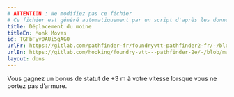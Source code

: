 ```yaml
---
# ATTENTION : Ne modifiez pas ce fichier
# Ce fichier est généré automatiquement par un script d'après les données du module Foundry VTT officiel et de sa traduction
title: Déplacement du moine
titleEn: Monk Moves
id: TGFbFyv0AUi5gAGO
urlFr: https://gitlab.com/pathfinder-fr/foundryvtt-pathfinder2-fr/-/blob/master/data/feats/TGFbFyv0AUi5gAGO.htm
urlEn: https://gitlab.com/hooking/foundry-vtt---pathfinder-2e/-/blob/master/packs/data/feats.db/monk-moves.json
layout: dons
---
```

Vous gagnez un bonus de statut de +3 m à votre vitesse lorsque vous ne portez pas d’armure.
